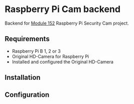 # Raspberry Pi Cam backend

Backend for [Module 152](http://m152.iet-gibb.ch/diverses/ml152-fs_2016.pdf) Raspberry Pi Security Cam project.

## Requirements
* Raspberry Pi B 1, 2 or 3
* Original HD-Camera for Raspberry Pi
* Installed and configured the Original HD-Camera

## Installation

## Configuration

